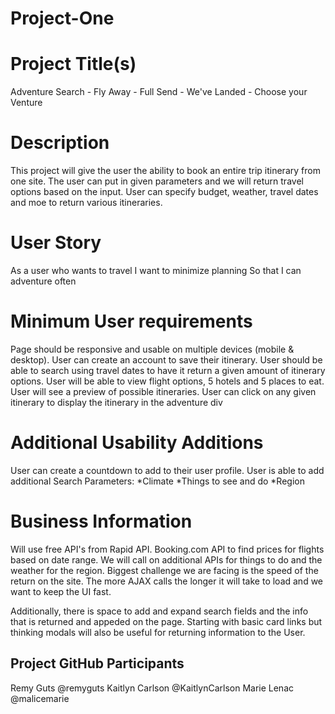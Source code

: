 # Project-One

# Project Title(s)

Adventure Search - Fly Away - Full Send - We've Landed - Choose your Venture

# Description

This project will give the user the ability to book an entire trip itinerary from one site. The user can put in given parameters and we will return travel options based on the input. User can specify budget, weather, travel dates and moe to return various itineraries.

# User Story

As a user who wants to travel
I want to minimize planning
So that I can adventure often

# Minimum User requirements

Page should be responsive and usable on multiple devices (mobile & desktop).
User can create an account to save their itinerary.
User should be able to search using travel dates to have it return a given amount of itinerary options.
User will be able to view flight options, 5 hotels and 5 places to eat.
User will see a preview of possible itineraries.
User can click on any given itinerary to display the itinerary in the adventure div

# Additional Usability Additions

User can create a countdown to add to their user profile.
User is able to add additional Search Parameters:
*Climate
*Things to see and do
\*Region

# Business Information

Will use free API's from Rapid API. Booking.com API to find prices for flights based on date range. We will call on additional APIs for things to do and the weather for the region. Biggest challenge we are facing is the speed of the return on the site. The more AJAX calls the longer it will take to load and we want to keep the UI fast.

Additionally, there is space to add and expand search fields and the info that is returned and appeded on the page. Starting with basic card links but thinking modals will also be useful for returning information to the User.

## Project GitHub Participants

Remy Guts @remyguts
Kaitlyn Carlson @KaitlynCarlson
Marie Lenac @malicemarie
